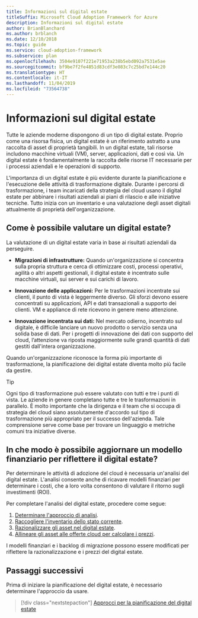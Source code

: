 ```yaml
---
title: Informazioni sul digital estate
titleSuffix: Microsoft Cloud Adoption Framework for Azure
description: Informazioni sul digital estate
author: BrianBlanchard
ms.author: brblanch
ms.date: 12/10/2018
ms.topic: guide
ms.service: cloud-adoption-framework
ms.subservice: plan
ms.openlocfilehash: 3504e9107f221e71953a238b5ebd092a7531e5ae
ms.sourcegitcommit: bf9be7f2fe4851d83cdf3e083c7c25bd7e144c20
ms.translationtype: HT
ms.contentlocale: it-IT
ms.lasthandoff: 11/04/2019
ms.locfileid: "73564738"
---
```

<!-- markdownlint-disable MD026 -->

# <a name="what-is-a-digital-estate"></a>Informazioni sul digital estate

Tutte le aziende moderne dispongono di un tipo di digital estate. Proprio come una risorsa fisica, un digital estate è un riferimento astratto a una raccolta di asset di proprietà tangibili. In un digital estate, tali risorse includono macchine virtuali (VM), server, applicazioni, dati e così via. Un digital estate è fondamentalmente la raccolta delle risorse IT necessarie per i processi aziendali e le operazioni di supporto.

L'importanza di un digital estate è più evidente durante la pianificazione e l'esecuzione delle attività di trasformazione digitale. Durante i percorsi di trasformazione, i team incaricati della strategia del cloud usano il digital estate per abbinare i risultati aziendali ai piani di rilascio e alle iniziative tecniche. Tutto inizia con un inventario e una valutazione degli asset digitali attualmente di proprietà dell'organizzazione.

## <a name="how-can-a-digital-estate-be-measured"></a>Come è possibile valutare un digital estate?

La valutazione di un digital estate varia in base ai risultati aziendali da perseguire.

- **Migrazioni di infrastrutture:** Quando un'organizzazione si concentra sulla propria struttura e cerca di ottimizzare costi, processi operativi, agilità o altri aspetti gestionali, il digital estate è incentrato sulle macchine virtuali, sui server e sui carichi di lavoro.

- **Innovazione delle applicazioni:** Per le trasformazioni incentrate sui clienti, il punto di vista è leggermente diverso. Gli sforzi devono essere concentrati su applicazioni, API e dati transazionali a supporto dei clienti. VM e appliance di rete ricevono in genere meno attenzione.

- **Innovazione incentrata sui dati:** Nel mercato odierno, incentrato sul digitale, è difficile lanciare un nuovo prodotto o servizio senza una solida base di dati. Per i progetti di innovazione dei dati con supporto del cloud, l’attenzione va riposta maggiormente sulle grandi quantità di dati gestiti dall'intera organizzazione.

Quando un'organizzazione riconosce la forma più importante di trasformazione, la pianificazione dei digital estate diventa molto più facile da gestire.

> [!TIP]
> Ogni tipo di trasformazione può essere valutato con tutti e tre i punti di vista. Le aziende in genere completano tutte e tre le trasformazioni in parallelo. È molto importante che la dirigenza e il team che si occupa di strategia del cloud siano assolutamente d'accordo sul tipo di trasformazione più appropriato per il successo dell'azienda. Tale comprensione serve come base per trovare un linguaggio e metriche comuni tra iniziative diverse.

## <a name="how-can-a-financial-model-be-updated-to-reflect-the-digital-estate"></a>In che modo è possibile aggiornare un modello finanziario per riflettere il digital estate?

Per determinare le attività di adozione del cloud è necessaria un'analisi del digital estate. L'analisi consente anche di ricavare modelli finanziari per determinare i costi, che a loro volta consentono di valutare il ritorno sugli investimenti (ROI).

Per completare l'analisi del digital estate, procedere come segue:

1. [Determinare l'approccio di analisi](./approach.md).
1. [Raccogliere l'inventario dello stato corrente](./inventory.md).
1. [Razionalizzare gli asset nel digital estate](./rationalize.md).
1. [Allineare gli asset alle offerte cloud per calcolare i prezzi](./calculate.md).

I modelli finanziari e i backlog di migrazione possono essere modificati per riflettere la razionalizzazione e i prezzi del digital estate.

## <a name="next-steps"></a>Passaggi successivi

Prima di iniziare la pianificazione del digital estate, è necessario determinare l'approccio da usare.

> [!div class="nextstepaction"]
> [Approcci per la pianificazione del digital estate](./approach.md)

